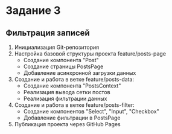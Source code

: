 # Задание 3

## Фильтрация записей

1. Инициализация Git-репозитория
2. Настройка базовой структуры проекта feature/posts-page
   - Создание компонента "Post"
   - Создание страницы PostsPage
   - Добавление асинхронной загрузки данных
3. Создание и работа в ветке feature/posts-data:
   - Создание компонента "PostsContext"
   - Реализация вывода сетки постов
   - Реализация фильтрации данных 
4. Создание и работа в ветке feature/posts-filter:
   - Создание компонентов "Select", "Input", "Checkbox"
   - Добавление фильтрации в PostsPage
5. Публикация проекта через GitHub Pages
